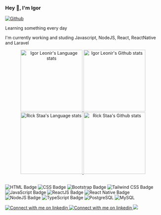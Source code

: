 ### Hey 👋, I'm Igor

[![Github](https://img.shields.io/github/followers/rickstaa?label=Follow&style=social)](https://github.com/rickstaa)

Learning something every day

I'm currently working and studing Javascript, NodeJS, React, ReactNative and Laravel

<!-- Light Mode -->
<div align="center"> 
<a href="https://github.com/anuraghazra/github-readme-stats#gh-light-mode-only">
<img height=200 src="https://github-readme-stats-1mamlmwxm-rickstaa.vercel.app/api/top-langs/?username=igorleonir&layout=compact&langs_count=10&hide_border=1&role=OWNER,COLLABORATOR#gh-light-mode-only" alt="Igor Leonir's Language stats" />
</a>
<a href="https://github.com/anuraghazra/github-readme-stats#gh-light-mode-only">
<img height=200 src="https://github-readme-stats-1mamlmwxm-rickstaa.vercel.app/api?username=igorleonir&show_icons=true&count_private=true&line_height=28&hide_border=1&include_all_commits=true&card_width=450&role=OWNER,COLLABORATOR&exclude_repo=github-readme-stats#gh-light-mode-only" alt="Igor Leonir's Github stats" />
</a>
</div>

<!-- Dark Mode -->
<div align="center"> 
<a href="https://github.com/anuraghazra/github-readme-stats#gh-dark-mode-only">
<img height=200 src="https://github-readme-stats-1mamlmwxm-igorleonir.vercel.app/api/top-langs/?username=rickstaa&layout=compact&langs_count=10&hide_border=1&role=OWNER,COLLABORATOR&theme=dark&bg_color=000000#gh-dark-mode-only" alt="Rick Staa's Language stats" />
</a>
<a href="https://github.com/anuraghazra/github-readme-stats#gh-dark-mode-only">
<img height=200 src="https://github-readme-stats-1mamlmwxm-igorleonir.vercel.app/api?username=rickstaa&show_icons=true&count_private=true&line_height=28&hide_border=1&include_all_commits=true&card_width=450&role=OWNER,COLLABORATOR&exclude_repo=github-readme-stats&theme=dark&bg_color=000000#gh-dark-mode-only" alt="Rick Staa's Github stats" />
</a>
</div>

<br/>

![HTML Badge](https://img.shields.io/badge/-HTML-orange)
![CSS Badge](https://img.shields.io/badge/-CSS-blue)
![Bootstrap Badge](https://img.shields.io/badge/-Bootstrap-purple)
![Tailwind CSS Badge](https://img.shields.io/badge/-Tailwindcss-purple)
![JavaScript Badge](https://img.shields.io/badge/-JavaScript-yellow)
![ReactJS Badge](https://img.shields.io/badge/-ReactJS-blue)
![React Native Badge](https://img.shields.io/badge/-React%20Native-purple)
![NodeJS Badge](https://img.shields.io/badge/-Node.js-green) 
![TypeScript Badge](https://img.shields.io/badge/-TypeScript-blue)
![PostgreSQL](https://img.shields.io/badge/PostgreSQL-blue)
![MySQL](https://img.shields.io/badge/MySQL-green)

<!-- Social button 1 -->
<!-- Light Mode -->
<a href="https://www.linkedin.com/in/igor-leonir-di-domenico-649967181#gh-light-mode-only">
<img src="https://img.shields.io/badge/LinkedIn-3572A5?style=for-the-badge&logo=linkedin&logoColor=white#gh-light-mode-only" alt="Connect with me on linkedin" >
</a>
<!-- Dark Mode -->
<a href="https://www.linkedin.com/in/igor-leonir-di-domenico-649967181#gh-dark-mode-only">
<img src="https://img.shields.io/badge/LinkedIn-ffffff?style=for-the-badge&logo=linkedin&logoColor=0690FA#gh-dark-mode-only" alt="Connect with me on linkedin" >
</a>
<a href = "mailto:igorleonir"><img src="https://img.shields.io/badge/-Gmail-%23333?style=for-the-badge&logo=gmail&logoColor=white" target="_blank"></a>  
</div>

